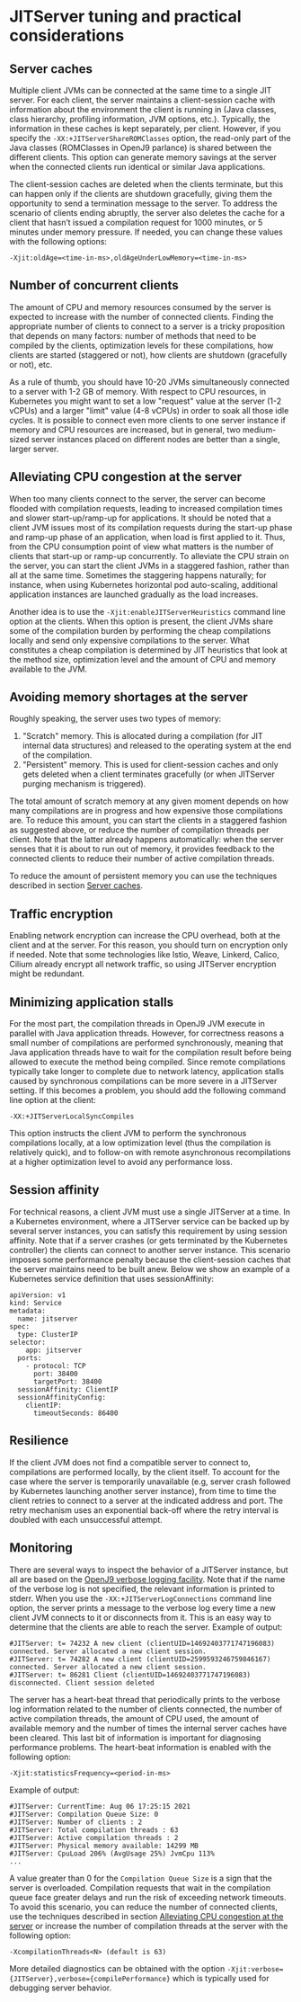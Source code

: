 <!--
* Copyright (c) 2021, 2021 IBM Corp. and others
*
* This program and the accompanying materials are made
* available under the terms of the Eclipse Public License 2.0
* which accompanies this distribution and is available at
* https://www.eclipse.org/legal/epl-2.0/ or the Apache
* License, Version 2.0 which accompanies this distribution and
* is available at https://www.apache.org/licenses/LICENSE-2.0.
*
* This Source Code may also be made available under the
* following Secondary Licenses when the conditions for such
* availability set forth in the Eclipse Public License, v. 2.0
* are satisfied: GNU General Public License, version 2 with
* the GNU Classpath Exception [1] and GNU General Public
* License, version 2 with the OpenJDK Assembly Exception [2].
*
* [1] https://www.gnu.org/software/classpath/license.html
* [2] http://openjdk.java.net/legal/assembly-exception.html
*
* SPDX-License-Identifier: EPL-2.0 OR Apache-2.0 OR GPL-2.0 WITH
* Classpath-exception-2.0 OR LicenseRef-GPL-2.0 WITH Assembly-exception
-->
# JITServer tuning and practical considerations

## Server caches
Multiple client JVMs can be connected at the same time to a single JIT server. For each client, the server maintains a client-session cache with information about the environment the client is running in (Java classes, class hierarchy, profiling information, JVM options, etc.). Typically, the information in these caches is kept separately, per client. However, if you specify the `-XX:+JITServerShareROMClasses` option, the read-only part of the Java classes (ROMClasses in OpenJ9 parlance) is shared between the different clients. This option can generate memory savings at the server when the connected clients run identical or similar Java applications.

The client-session caches are deleted when the clients terminate, but this can happen only if the clients are shutdown gracefully, giving them the opportunity to send a termination message to the server. To address the scenario of clients ending abruptly, the server also deletes the cache for a client that hasn’t issued a compilation request for 1000 minutes, or 5 minutes under memory pressure. If needed, you can change these values with the following options:

    -Xjit:oldAge=<time-in-ms>,oldAgeUnderLowMemory=<time-in-ms>

## Number of concurrent clients

The amount of CPU and memory resources consumed by the server is expected to increase with the number of connected clients. Finding the appropriate number of clients to connect to a server is a tricky proposition that depends on many factors: number of methods that need to be compiled by the clients, optimization levels for these compilations, how clients are started (staggered or not), how clients are shutdown (gracefully or not), etc.

As a rule of thumb, you should have 10-20 JVMs simultaneously connected to a server with 1-2 GB of memory. With respect to CPU resources, in Kubernetes you might want to set a low "request" value at the server (1-2 vCPUs) and a larger "limit" value (4-8 vCPUs) in order to soak all those idle cycles. It is possible to connect even more clients to one server instance if memory and CPU resources are increased, but in general, two medium-sized server instances placed on different nodes are better than a single, larger server.

## Alleviating CPU congestion at the server

When too many clients connect to the server, the server can become flooded with compilation requests, leading to increased compilation times and slower start-up/ramp-up for applications. It should be noted that a client JVM issues most of its compilation requests during the start-up phase and ramp-up phase of an application, when load is first applied to it. Thus, from the CPU consumption point of view what matters is the number of clients that start-up or ramp-up concurrently. To alleviate the CPU strain on the server, you can start the client JVMs in a staggered fashion, rather than all at the same time. Sometimes the staggering happens naturally; for instance, when using Kubernetes horizontal pod auto-scaling, additional application instances are launched gradually as the load increases.

Another idea is to use the `-Xjit:enableJITServerHeuristics` command line option at the clients. When this option is present, the client JVMs share some of the compilation burden by performing the cheap compilations locally and send only expensive compilations to the server. What constitutes a cheap compilation is determined by JIT heuristics that look at the method size, optimization level and the amount of CPU and memory available to the JVM.

## Avoiding memory shortages at the server

Roughly speaking, the server uses two types of memory:
1. "Scratch" memory. This is allocated during a compilation (for JIT internal data structures) and released to the operating system at the end of the compilation.
2. "Persistent" memory. This is used for client-session caches and only gets deleted when a client terminates gracefully (or when JITServer purging mechanism is triggered).

The total amount of scratch memory at any given moment depends on how many compilations are in progress and how expensive those compilations are. To reduce this amount, you can start the clients in a staggered fashion as suggested above, or reduce the number of compilation threads per client. Note that the latter already happens automatically: when the server senses that it is about to run out of memory, it provides feedback to the connected clients to reduce their number of active compilation threads.

To reduce the amount of persistent memory you can use the techniques described in section [Server caches](#server-caches).

## Traffic encryption

Enabling network encryption can increase the CPU overhead, both at the client and at the server. For this reason, you should turn on encryption only if needed. Note that some technologies like Istio, Weave, Linkerd, Calico, Cilium already encrypt all network traffic, so using JITServer encryption might be redundant.

## Minimizing application stalls

For the most part, the compilation threads in OpenJ9 JVM execute in parallel with Java application threads. However, for correctness reasons a small number of compilations are performed synchronously, meaning that Java application threads have to wait for the compilation result before being allowed to execute the method being compiled. Since remote compilations typically take longer to complete due to network latency, application stalls caused by synchronous compilations can be more severe in a JITServer setting. If this becomes a problem, you should add the following command line option at the client:

    -XX:+JITServerLocalSyncCompiles

This option instructs the client JVM to perform the synchronous compilations locally, at a low optimization level (thus the compilation is relatively quick), and to follow-on with remote asynchronous recompilations at a higher optimization level to avoid any performance loss.

## Session affinity

For technical reasons, a client JVM must use a single JITServer at a time. In a Kubernetes environment, where a JITServer service can be backed up by several server instances, you can satisfy this requirement by using session affinity. Note that if a server crashes (or gets terminated by the Kubernetes controller) the clients can connect to another server instance. This scenario imposes some performance penalty because the client-session caches that the server maintains need to be built anew. Below we show an example of a Kubernetes service definition that uses sessionAffinity:

```
apiVersion: v1
kind: Service
metadata:
  name: jitserver
spec:
  type: ClusterIP
selector:
    app: jitserver
  ports:
    - protocol: TCP
      port: 38400
      targetPort: 38400
  sessionAffinity: ClientIP
  sessionAffinityConfig:
    clientIP:
      timeoutSeconds: 86400
```

## Resilience

If the client JVM does not find a compatible server to connect to, compilations are performed locally, by the client itself. To account for the case where the server is temporarily unavailable (e.g, server crash followed by Kubernetes launching another server instance), from time to time the client retries to connect to a server at the indicated address and port. The retry mechanism uses an exponential back-off where the retry interval is doubled with each unsuccessful attempt.

## Monitoring

There are several ways to inspect the behavior of a JITServer instance, but all are based on the [OpenJ9 verbose logging facility](https://blog.openj9.org/2018/06/07/reading-verbose-jit-logs/). Note that if the name of the verbose log is not specified, the relevant information is printed to stderr.
When you use the `-XX:+JITServerLogConnections` command line option, the server prints a message to the verbose log every time a new client JVM connects to it or disconnects from it. This is an easy way to determine that the clients are able to reach the server. Example of output:
```
#JITServer: t= 74232 A new client (clientUID=14692403771747196083) connected. Server allocated a new client session.
#JITServer: t= 74282 A new client (clientUID=2599593246759846167) connected. Server allocated a new client session.
#JITServer: t= 86281 Client (clientUID=14692403771747196083) disconnected. Client session deleted
```

The server has a heart-beat thread that periodically prints to the verbose log information related to the number of clients connected, the number of active compilation threads, the amount of CPU used, the amount of available memory and the number of times the internal server caches have been cleared. This last bit of information is important for diagnosing performance problems. The heart-beat information is enabled with the following option:

    -Xjit:statisticsFrequency=<period-in-ms>

Example of output:
```
#JITServer: CurrentTime: Aug 06 17:25:15 2021
#JITServer: Compilation Queue Size: 0
#JITServer: Number of clients : 2
#JITServer: Total compilation threads : 63
#JITServer: Active compilation threads : 2
#JITServer: Physical memory available: 14299 MB
#JITServer: CpuLoad 206% (AvgUsage 25%) JvmCpu 113%
...
```
A value greater than 0 for the `Compilation Queue Size` is a sign that the server is overloaded. Compilation requests that wait in the compilation queue face greater delays and run the risk of exceeding network timeouts. To avoid this scenario, you can reduce the number of connected clients, use the techniques described in section [Alleviating CPU congestion at the server](#alleviating-CPU-congestion-at-the-server) or increase the number of compilation threads at the server with the following option:

    -XcompilationThreads<N> (default is 63)

More detailed diagnostics can be obtained with the option `-Xjit:verbose={JITServer},verbose={compilePerformance}` which is typically used for debugging server behavior.

<!-- ==== END OF TOPIC ==== jitservertuning.md ==== -->
